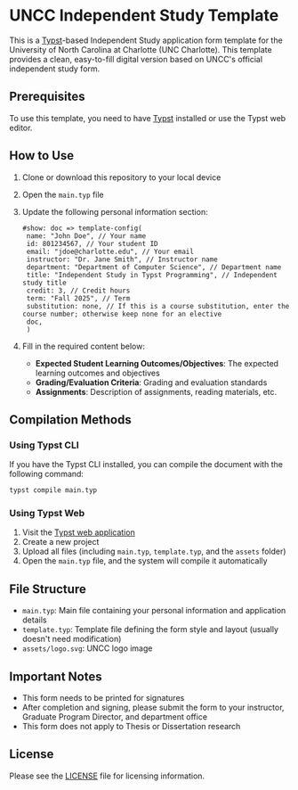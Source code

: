 # UNCC Independent Study Template

This is a [Typst](https://typst.app/)-based Independent Study application form template for the University of North Carolina at Charlotte (UNC Charlotte). This template provides a clean, easy-to-fill digital version based on UNCC's official independent study form.

## Prerequisites

To use this template, you need to have [Typst](https://typst.app/) installed or use the Typst web editor.

## How to Use

1. Clone or download this repository to your local device
2. Open the `main.typ` file
3. Update the following personal information section:

   ```typst
   #show: doc => template-config(
    name: "John Doe", // Your name
    id: 801234567, // Your student ID
    email: "jdoe@charlotte.edu", // Your email
    instructor: "Dr. Jane Smith", // Instructor name
    department: "Department of Computer Science", // Department name
    title: "Independent Study in Typst Programming", // Independent study title
    credit: 3, // Credit hours
    term: "Fall 2025", // Term
    substitution: none, // If this is a course substitution, enter the course number; otherwise keep none for an elective
    doc,
    )
   ```

4. Fill in the required content below:
   - **Expected Student Learning Outcomes/Objectives**: The expected learning outcomes and objectives
   - **Grading/Evaluation Criteria**: Grading and evaluation standards
   - **Assignments**: Description of assignments, reading materials, etc.

## Compilation Methods

### Using Typst CLI

If you have the Typst CLI installed, you can compile the document with the following command:

```bash
typst compile main.typ
```

### Using Typst Web

1. Visit the [Typst web application](https://typst.app/)
2. Create a new project
3. Upload all files (including `main.typ`, `template.typ`, and the `assets` folder)
4. Open the `main.typ` file, and the system will compile it automatically

## File Structure

- `main.typ`: Main file containing your personal information and application details
- `template.typ`: Template file defining the form style and layout (usually doesn't need modification)
- `assets/logo.svg`: UNCC logo image

## Important Notes

- This form needs to be printed for signatures
- After completion and signing, please submit the form to your instructor, Graduate Program Director, and department office
- This form does not apply to Thesis or Dissertation research

## License

Please see the [LICENSE](LICENSE) file for licensing information.
